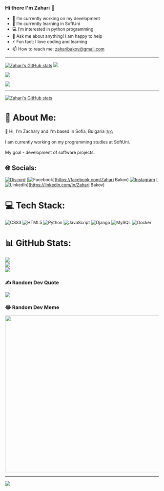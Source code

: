 ### Hi there I'm Zahari 👋


- 🔭 I’m currently working on my development
- 🌱 I’m currently learning in SoftUni
- 💻 I’m interested in python programming 
- 💬 Ask me about anything! I am happy to help
- ⚡ Fun fact: I love coding and learning
- 📫 How to reach me: zaharibakov@gmail.com

-----

[![Zahari's GitHub stats](https://github-readme-stats.vercel.app/api?username=ZahariBakov&show_icons=true&theme=dark)](https://github.com/anuraghazra/github-readme-stats)
![](https://github-readme-stats.vercel.app/api?username=ZahariBakov&theme=dark&hide_border=false&include_all_commits=false&count_private=false&bg_color=00000000)<br/>

![](https://github-readme-streak-stats.herokuapp.com/?user=ZahariBakov&theme=dark&hide_border=false&bg_color=00000000)<br/>

![](https://github-readme-stats.vercel.app/api/top-langs/?username=ZahariBakov&theme=dark&hide_border=false&include_all_commits=false&count_private=false&layout=compact&bg_color=00000000)

----

[![Zahari's GitHub stats](https://visitcount.itsvg.in/api?id=ZahariBakov&icon=0&color=0)](https://visitcount.itsvg.in)


# 💫 About Me:
  👋 Hi, I'm Zachary and I'm based in Sofia, Bulgaria 🇧🇬<br><br>I am currently working on my programming studies at SoftUni.<br><br>My goal - development of software projects.


  ## 🌐 Socials:
[![Discord](https://img.shields.io/badge/Discord-%237289DA.svg?logo=discord&logoColor=white)](https://discord.gg/#6745) [![Facebook](https://img.shields.io/badge/Facebook-%231877F2.svg?logo=Facebook&logoColor=white)](https://facebook.com/Zahari Bakov) [![Instagram](https://img.shields.io/badge/Instagram-%23E4405F.svg?logo=Instagram&logoColor=white)](https://instagram.com/zaharibakov) [![LinkedIn](https://img.shields.io/badge/LinkedIn-%230077B5.svg?logo=linkedin&logoColor=white)](https://linkedin.com/in/Zahari Bakov) 

  # 💻 Tech Stack:
![CSS3](https://img.shields.io/badge/css3-%231572B6.svg?style=for-the-badge&logo=css3&logoColor=white) ![HTML5](https://img.shields.io/badge/html5-%23E34F26.svg?style=for-the-badge&logo=html5&logoColor=white) ![Python](https://img.shields.io/badge/python-3670A0?style=for-the-badge&logo=python&logoColor=ffdd54) ![JavaScript](https://img.shields.io/badge/javascript-%23323330.svg?style=for-the-badge&logo=javascript&logoColor=%23F7DF1E) ![Django](https://img.shields.io/badge/django-%23092E20.svg?style=for-the-badge&logo=django&logoColor=white) ![MySQL](https://img.shields.io/badge/mysql-%2300f.svg?style=for-the-badge&logo=mysql&logoColor=white) ![Docker](https://img.shields.io/badge/docker-%230db7ed.svg?style=for-the-badge&logo=docker&logoColor=white)

  # 📊 GitHub Stats:
![](https://github-readme-stats.vercel.app/api?username=ZahariBakov&theme=nord&hide_border=false&include_all_commits=false&count_private=false)<br/>
![](https://github-readme-streak-stats.herokuapp.com/?user=ZahariBakov&theme=nord&hide_border=false)<br/>
![](https://github-readme-stats.vercel.app/api/top-langs/?username=ZahariBakov&theme=nord&hide_border=false&include_all_commits=false&count_private=false&layout=compact)

  ### ✍️ Random Dev Quote
![](https://quotes-github-readme.vercel.app/api?type=horizontal&theme=radical)

  ### 😂 Random Dev Meme
<img src="https://random-memer.herokuapp.com/" width="512px"/>

---
[![](https://visitcount.itsvg.in/api?id=ZahariBakov&icon=0&color=0)](https://visitcount.itsvg.in)

<!-- Proudly created with GPRM ( https://gprm.itsvg.in ) -->

